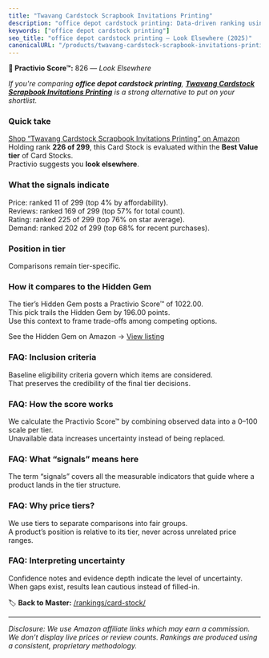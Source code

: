 ```yaml
---
title: "Twavang Cardstock Scrapbook Invitations Printing"
description: "office depot cardstock printing: Data-driven ranking using the Practivio Score™. Positioned by quality, value, demand, findability, momentum."
keywords: ["office depot cardstock printing"]
seo_title: "office depot cardstock printing — Look Elsewhere (2025)"
canonicalURL: "/products/twavang-cardstock-scrapbook-invitations-printing-B0C2Y14RT6/"
---
```


**🚫 Practivio Score™:** 826 — _Look Elsewhere_


*If you're comparing **office depot cardstock printing**, **[Twavang Cardstock Scrapbook Invitations Printing](https://www.amazon.com/dp/B0C2Y14RT6?tag=practivio-20)** is a strong alternative to put on your shortlist.*
### Quick take
[Shop “Twavang Cardstock Scrapbook Invitations Printing” on Amazon](https://www.amazon.com/dp/B0C2Y14RT6?tag=practivio-20)
Holding rank **226 of 299**, this Card Stock is evaluated within the **Best Value tier** of Card Stocks.  
Practivio suggests you **look elsewhere**.

### What the signals indicate
Price: ranked 11 of 299 (top 4% by affordability).  
Reviews: ranked 169 of 299 (top 57% for total count).  
Rating: ranked 225 of 299 (top 76% on star average).  
Demand: ranked 202 of 299 (top 68% for recent purchases).

### Position in tier
Comparisons remain tier-specific.

### How it compares to the Hidden Gem
The tier’s Hidden Gem posts a Practivio Score™ of 1022.00.  
This pick trails the Hidden Gem by 196.00 points.  
Use this context to frame trade-offs among competing options.  

See the Hidden Gem on Amazon → [View listing](https://www.amazon.com/dp/B006P1EQXA?tag=practivio-20)

### FAQ: Inclusion criteria
Baseline eligibility criteria govern which items are considered.  
That preserves the credibility of the final tier decisions.

### FAQ: How the score works
We calculate the Practivio Score™ by combining observed data into a 0–100 scale per tier.  
Unavailable data increases uncertainty instead of being replaced.

### FAQ: What “signals” means here
The term “signals” covers all the measurable indicators that guide where a product lands in the tier structure.

### FAQ: Why price tiers?
We use tiers to separate comparisons into fair groups.  
A product’s position is relative to its tier, never across unrelated price ranges.

### FAQ: Interpreting uncertainty
Confidence notes and evidence depth indicate the level of uncertainty.  
When gaps exist, results lean cautious instead of filled-in.


🏷️ **Back to Master:** [/rankings/card-stock/](/rankings/card-stock/)

---
_Disclosure: We use Amazon affiliate links which may earn a commission. We don’t display live prices or review counts. Rankings are produced using a consistent, proprietary methodology._
